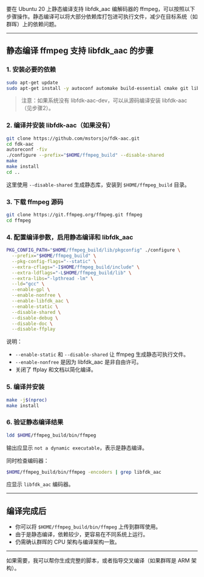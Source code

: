 要在 Ubuntu 20 上静态编译支持 libfdk_aac 编解码器的 ffmpeg，可以按照以下步骤操作。静态编译可以将大部分依赖库打包进可执行文件，减少在目标系统（如群晖）上的依赖问题。

---

## 静态编译 ffmpeg 支持 libfdk_aac 的步骤

### 1. 安装必要的依赖

```bash
sudo apt-get update
sudo apt-get install -y autoconf automake build-essential cmake git libtool pkg-config nasm yasm libx264-dev libx265-dev libnuma-dev libfdk-aac-dev
```

> 注意：如果系统没有 libfdk-aac-dev，可以从源码编译安装 libfdk-aac（见步骤2）。

### 2. 编译并安装 libfdk-aac（如果没有）

```bash
git clone https://github.com/mstorsjo/fdk-aac.git
cd fdk-aac
autoreconf -fiv
./configure --prefix="$HOME/ffmpeg_build" --disable-shared
make
make install
cd ..
```

这里使用 `--disable-shared` 生成静态库，安装到 `$HOME/ffmpeg_build` 目录。

### 3. 下载 ffmpeg 源码

```bash
git clone https://git.ffmpeg.org/ffmpeg.git ffmpeg
cd ffmpeg
```

### 4. 配置编译参数，启用静态编译和 libfdk_aac

```bash
PKG_CONFIG_PATH="$HOME/ffmpeg_build/lib/pkgconfig" ./configure \
  --prefix="$HOME/ffmpeg_build" \
  --pkg-config-flags="--static" \
  --extra-cflags="-I$HOME/ffmpeg_build/include" \
  --extra-ldflags="-L$HOME/ffmpeg_build/lib" \
  --extra-libs="-lpthread -lm" \
  --ld="gcc" \
  --enable-gpl \
  --enable-nonfree \
  --enable-libfdk_aac \
  --enable-static \
  --disable-shared \
  --disable-debug \
  --disable-doc \
  --disable-ffplay
```

说明：
- `--enable-static` 和 `--disable-shared` 让 ffmpeg 生成静态可执行文件。
- `--enable-nonfree` 是因为 libfdk_aac 是非自由许可。
- 关闭了 ffplay 和文档以简化编译。

### 5. 编译并安装

```bash
make -j$(nproc)
make install
```

### 6. 验证静态编译结果

```bash
ldd $HOME/ffmpeg_build/bin/ffmpeg
```

输出应显示 `not a dynamic executable`，表示是静态编译。

同时检查编码器：

```bash
$HOME/ffmpeg_build/bin/ffmpeg -encoders | grep libfdk_aac
```

应显示 `libfdk_aac` 编码器。

---

## 编译完成后

- 你可以将 `$HOME/ffmpeg_build/bin/ffmpeg` 上传到群晖使用。
- 由于是静态编译，依赖较少，更容易在不同系统上运行。
- 仍需确认群晖的 CPU 架构与编译架构一致。

---

如果需要，我可以帮你生成完整的脚本，或者指导交叉编译（如果群晖是 ARM 架构）。